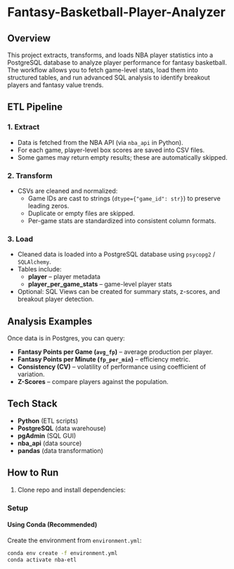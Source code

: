 # Fantasy-Basketball-Player-Analyzer

## Overview  
This project extracts, transforms, and loads NBA player statistics into a PostgreSQL database to analyze player performance for fantasy basketball. The workflow allows you to fetch game-level stats, load them into structured tables, and run advanced SQL analysis to identify breakout players and fantasy value trends.  

## ETL Pipeline  

### 1. **Extract**  
- Data is fetched from the NBA API (via `nba_api` in Python).  
- For each game, player-level box scores are saved into CSV files.  
- Some games may return empty results; these are automatically skipped.  

### 2. **Transform**  
- CSVs are cleaned and normalized:  
  - Game IDs are cast to strings (`dtype={"game_id": str}`) to preserve leading zeros.  
  - Duplicate or empty files are skipped.  
  - Per-game stats are standardized into consistent column formats.  

### 3. **Load**  
- Cleaned data is loaded into a PostgreSQL database using `psycopg2` / `SQLAlchemy`.  
- Tables include:  
  - **player** – player metadata  
  - **player_per_game_stats** – game-level player stats  
- Optional: SQL Views can be created for summary stats, z-scores, and breakout player detection.  

## Analysis Examples  
Once data is in Postgres, you can query:  
- **Fantasy Points per Game (`avg_fp`)** – average production per player.  
- **Fantasy Points per Minute (`fp_per_min`)** – efficiency metric.  
- **Consistency (CV)** – volatility of performance using coefficient of variation.  
- **Z-Scores** – compare players against the population.  

## Tech Stack  
- **Python** (ETL scripts)  
- **PostgreSQL** (data warehouse)  
- **pgAdmin** (SQL GUI)  
- **nba_api** (data source)  
- **pandas** (data transformation)  

## How to Run  
1. Clone repo and install dependencies:
### Setup

#### Using Conda (Recommended)

Create the environment from `environment.yml`:

```bash
conda env create -f environment.yml
conda activate nba-etl
```
